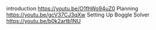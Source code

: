 introduction                                    https://youtu.be/O1fhWo94uZ0
Planning                                        https://youtu.be/gcV37CJ3qXw
Setting Up Boggle Solver                        https://youtu.be/b0k2artb1NU
